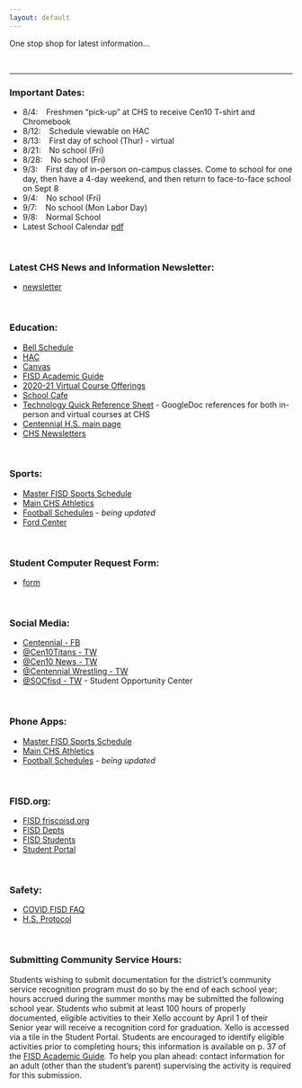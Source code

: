 ```yaml
---
layout: default
---
```



One stop shop for latest information...

<br>





* * *




### Important Dates:

* 8/4:  &ensp; Freshmen “pick-up” at CHS to receive Cen10 T-shirt and Chromebook  
* 8/12: &ensp; Schedule viewable on HAC
* 8/13: &ensp; First day of school (Thur) - virtual
* 8/21: &ensp; No school (Fri)
* 8/28: &ensp; No school (Fri)
* 9/3:  &ensp; First day of in-person on-campus classes. Come to school for one day, then have a 4-day weekend, and then return to face-to-face school on Sept 8
* 9/4: &ensp; No school (Fri)
* 9/7: &ensp; No school (Mon Labor Day)
* 9/8: &ensp; Normal School
* Latest School Calendar [pdf](http://www.friscoisd.org/docs/default-source/frisco-isd-calendars/2020-21-school-calendar.pdf?sfvrsn=6)





<br>




### Latest CHS News and Information Newsletter:

*   [newsletter](https://www.smore.com/euq6d-chs-news-and-information)





<br>




### Education:

*   [Bell Schedule](files/bell.txt)
*   [HAC](https://hac.friscoisd.org/HomeAccess/Account/LogOn?ReturnUrl=%2fhomeaccess%2f)
*   [Canvas](https://fisd.instructure.com/)
*   [FISD Academic Guide](https://github.com/tombresee/Cen10/raw/master/files/2020-21-academic-guide-and-course-catalog.pdf)
*   [2020-21 Virtual Course Offerings](https://www.friscoisd.org/departments/covid-19/virtual-instruction/2020-21-course-offerings)
*   [School Cafe](https://www.schoolcafe.com/)
*   [Technology Quick Reference Sheet](https://www.smore.com/app/reporting/out/euq6d?u=https%3A%2F%2Fdocs.google.com%2Fdocument%2Fd%2F1oAmbn5sJW-sdFqOaiFOAAMnNw8fGEU54N5GA4o6Ih-c%2Fedit%3Fusp%3Dsharing&t=https://docs.google.com/document/d/1oAmbn5sJW-sdFqOaiFOAAMnNw8fGEU54N5GA4o6Ih-c/edit?usp=sharing&w=w-5947685056&i=&l=l-5548263445) - GoogleDoc references for both in-person and virtual courses at CHS
*   [Centennial H.S. main page](http://schools.friscoisd.org/campus/high-school/centennial/home)
*   [CHS Newsletters](https://sites.google.com/friscoisd.org/chsnewsletter/home?authuser=0)










<br>








### Sports:

*  [Master FISD Sports Schedule](http://www.friscoisd.org/calendar/frisco-isd-athletics-calendar#allsports)
*  [Main CHS Athletics](https://www.gocentennialtitans.com/)
*  [Football Schedules](https://www.gocentennialtitans.com/sport/football/boys/) - *being updated*
*  [Ford Center](https://www.thestarinfrisco.com/ford-center/)



<br>






### Student Computer Request Form:

*   [form](https://docs.google.com/forms/d/e/1FAIpQLSfokvCjuUkinTYuwmn9gCTVpVX24B-i5n7zwf81HyDilIhKjw/viewform)






<br>








### Social Media:

*   [Centennial - FB](https://www.facebook.com/Cen10titans/)
*   [@Cen10Titans - TW](https://twitter.com/cen10titans?lang=en)
*   [@Cen10 News - TW](https://twitter.com/Cen10News)
*   [@Centennial Wrestling - TW](https://twitter.com/cen10wrestling?lang=en)
*   [@SOCfisd - TW](https://twitter.com/socfisd) - Student Opportunity Center







<br>







### Phone Apps:

*  [Master FISD Sports Schedule](http://www.friscoisd.org/calendar/frisco-isd-athletics-calendar#allsports)
*  [Main CHS Athletics](https://www.gocentennialtitans.com/)
*  [Football Schedules](https://www.gocentennialtitans.com/sport/football/boys/) - *being updated*


<br>



### FISD.org:

*   [FISD friscoisd.org](https://www.friscoisd.org/)
*   [FISD Depts](https://www.friscoisd.org/departments)
*   [FISD Students](https://www.friscoisd.org/students)
*   [Student Portal](https://portal.friscoisd.org/LoginPolicy.jsp)




<br>



### Safety:

*   [COVID FISD FAQ](https://www.friscoisd.org/departments/covid-19/coronavirus)
  * [H.S. Protocol](https://docs.google.com/document/d/e/2PACX-1vRJw0oRCNzjS5w4qpQjZe1MMVM0nLfJzXm31PkExwcamNHjeRDu32WDnS-iWeixE3irHBeBEOdlp-TY/pub)



<br>




### Submitting Community Service Hours:

Students wishing to submit documentation for the district’s community service recognition program must do so by the end of each school year; hours accrued during the summer months may be submitted the following school year. Students who submit at least 100 hours of properly documented, eligible activities to their Xello account by April 1 of their Senior year will receive a recognition cord for graduation. Xello is accessed via a tile in the Student Portal. Students are encouraged to identify eligible activities prior to completing hours; this information is available on p. 37 of the [FISD Academic Guide](https://www.smore.com/app/reporting/out/euq6d?u=https%3A%2F%2Fwww.friscoisd.org%2Fdocs%2Fdefault-source%2Fresources-information%2F2020-21-academic-guide-and-course-catalog.pdf%3Fsfvrsn%3D4&t=FISD%20Academic%20Guide&w=w-4545837832&i=&l=l-5463440625). To help you plan ahead: contact information for an adult (other than the student’s parent) supervising the activity is required for this submission.









<br><br><br><br><br>


